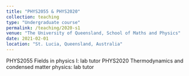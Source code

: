 ```yaml
---
title: "PHYS2055 & PHYS2020"
collection: teaching
type: "Undergraduate course"
permalink: /teaching/2020-s1
venue: "The University of Queensland, School of Maths and Physics"
date: 2021-02-01
location: "St. Lucia, Queensland, Australia"
---
```


PHYS2055 Fields in physics I: lab tutor
PHYS2020 Thermodynamics and condensed matter physics: lab tutor